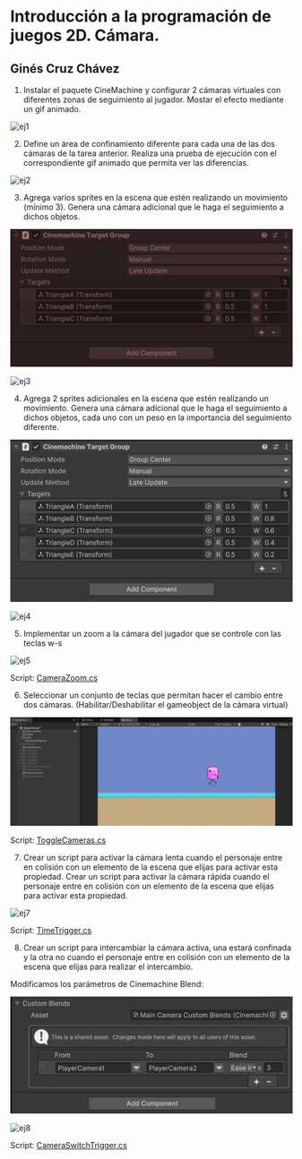 # Introducción a la programación de juegos 2D. Cámara.
## Ginés Cruz Chávez

1. Instalar el paquete CineMachine y configurar 2 cámaras virtuales con diferentes zonas de seguimiento al jugador. Mostar el efecto mediante un gif animado. 

![ej1](imgs/ej1.gif)

2. Define un área de confinamiento diferente para cada una de las dos cámaras de la tarea anterior. Realiza una prueba de ejecución con el correspondiente gif animado que permita ver las diferencias.

![ej2](imgs/ej2.gif)

3. Agrega varios sprites en la escena que estén realizando un movimiento (mínimo 3). Genera una cámara adicional que le haga el seguimiento a dichos objetos.

![ej3](imgs/ej3.png)

![ej3](imgs/ej3.gif)

4. Agrega 2 sprites adicionales en la escena que estén realizando un movimiento. Genera una cámara adicional que le haga el seguimiento a dichos objetos, cada uno con un peso en la importancia del seguimiento diferente.

![ej4](imgs/ej4.png)

![ej4](imgs/ej4.gif)

5. Implementar un zoom a la cámara del jugador que se controle con las teclas w-s

![ej5](imgs/ej5.gif)

Script: [CameraZoom.cs](scripts/CameraZoom.cs)

6. Seleccionar un conjunto de teclas que permitan hacer el cambio entre dos cámaras. (Habilitar/Deshabilitar el gameobject de la cámara virtual)

![ej6](imgs/ej6.gif)

Script: [ToggleCameras.cs](scripts/ToggleCameras.cs)

7. Crear un script para activar la cámara lenta cuando el personaje entre en colisión con un elemento de la escena que elijas para activar esta propiedad.
Crear un script para activar la cámara rápida cuando el personaje entre en colisión con un elemento de la escena que elijas para activar esta propiedad. 

![ej7](imgs/ej7.gif)

Script: [TimeTrigger.cs](scripts/TimeTrigger.cs)

8. Crear un script para intercambiar la cámara activa, una estará confinada y la otra no cuando el personaje entre en colisión con un elemento de la escena que elijas para realizar el intercambio.

Modificamos los parámetros de Cinemachine Blend:

![ej8_blend](imgs/ej8_blend.png)

![ej8](imgs/ej8.gif)

Script: [CameraSwitchTrigger.cs](scripts/CameraSwitchTrigger.cs)